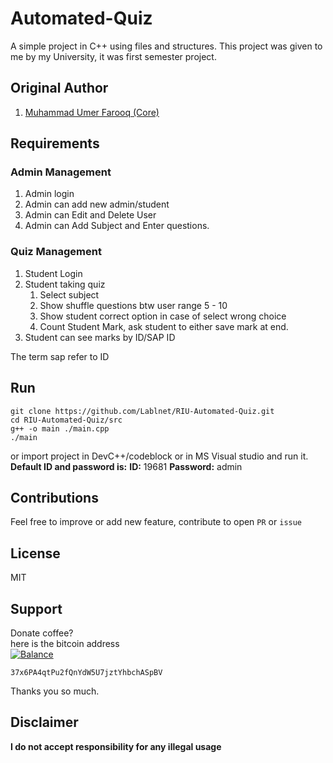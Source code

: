 # Automated-Quiz
A simple project in C++ using files and structures.
This project was given to me by my University, it was first semester project.
## Original Author  
1. [Muhammad Umer Farooq (Core)](https://github.com/Lablnet)  
  
## Requirements
### Admin Management
1. Admin login
2. Admin can add new admin/student
3. Admin can Edit and Delete User
4. Admin can Add Subject and Enter questions.
### Quiz Management
1. Student Login
2. Student taking quiz
	1. Select subject
	2. Show shuffle questions btw user range 5 - 10
	3. Show student correct option in case of select wrong choice
	4. Count Student Mark, ask student to either save mark at end.
3. Student can see marks by ID/SAP ID

The term sap refer to ID

## Run

    git clone https://github.com/Lablnet/RIU-Automated-Quiz.git
    cd RIU-Automated-Quiz/src
    g++ -o main ./main.cpp
    ./main
or import project in DevC++/codeblock or in MS Visual studio and run it.
**Default ID and password is:**
**ID:** 19681
**Password:** admin

## Contributions  
Feel free to improve or add new feature,  contribute to open `PR`   or `issue`
  
## License  
MIT  
  
## Support  
Donate coffee?  
here is the bitcoin address  
[![Balance](https://img.balancebadge.io/btc/37x6PA4qtPu2fQnYdW5U7jztYhbchASpBV.svg)](https://img.balancebadge.io/btc/37x6PA4qtPu2fQnYdW5U7jztYhbchASpBV.svg)

   ```37x6PA4qtPu2fQnYdW5U7jztYhbchASpBV```  
  
Thanks you so much.

## Disclaimer
**I do not accept responsibility for any illegal usage**
